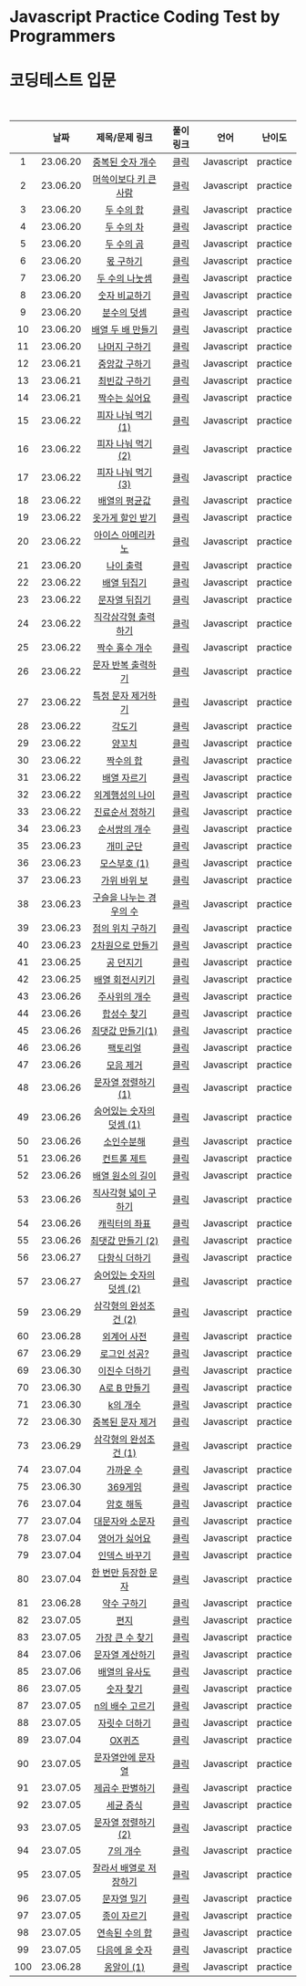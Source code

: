 # Javascript Practice Coding Test by Programmers
# 코딩테스트 입문

<br>

||날짜|제목/문제 링크|풀이 링크|언어|난이도|
|:---:|:---:|:---:|:---:|:---:|:---:|
|1|23.06.20|[중복된 숫자 개수](https://school.programmers.co.kr/learn/courses/30/lessons/120583?language=javascript)|[클릭](./solution/count_duplicate_number.js)|Javascript|practice|
|2|23.06.20|[머쓱이보다 키 큰 사람](https://school.programmers.co.kr/learn/courses/30/lessons/120585?language=javascript)|[클릭](./solution/high_height.js)|Javascript|practice|
|3|23.06.20|[두 수의 합](https://school.programmers.co.kr/learn/courses/30/lessons/120802?language=javascript)|[클릭](./solution/add.js)|Javascript|practice|
|4|23.06.20|[두 수의 차](https://school.programmers.co.kr/learn/courses/30/lessons/120803?language=javascript)|[클릭](./solution/subtract.js)|Javascript|practice|
|5|23.06.20|[두 수의 곱](https://school.programmers.co.kr/learn/courses/30/lessons/120804?language=javascript)|[클릭](./solution/multiply.js)|Javascript|practice|
|6|23.06.20|[몫 구하기](https://school.programmers.co.kr/learn/courses/30/lessons/120805?language=javascript)|[클릭](./solution/quotient.js)|Javascript|practice|
|7|23.06.20|[두 수의 나눗셈](https://school.programmers.co.kr/learn/courses/30/lessons/120806?language=javascript)|[클릭](./solution/divide.js)|Javascript|practice|
|8|23.06.20|[숫자 비교하기](https://school.programmers.co.kr/learn/courses/30/lessons/120807?language=javascript)|[클릭](./solution/compare_number.js)|Javascript|practice|
|9|23.06.20|[분수의 덧셈](https://school.programmers.co.kr/learn/courses/30/lessons/120808?language=javascript)|[클릭](./solution/addition_of_fraction.js)|Javascript|practice|
|10|23.06.20|[배열 두 배 만들기](https://school.programmers.co.kr/learn/courses/30/lessons/120809?language=javascript)|[클릭](./solution/create_array_2x.js)|Javascript|practice|
|11|23.06.20|[나머지 구하기](https://school.programmers.co.kr/learn/courses/30/lessons/120810?language=javascript)|[클릭](./solution/remainder.js)|Javascript|practice|
|12|23.06.21|[중앙값 구하기](https://school.programmers.co.kr/learn/courses/30/lessons/120811?language=javascript)|[클릭](./solution/median.js)|Javascript|practice|
|13|23.06.21|[최빈값 구하기](https://school.programmers.co.kr/learn/courses/30/lessons/120812?language=javascript)|[클릭](./solution/median.js)|Javascript|practice|
|14|23.06.21|[짝수는 싫어요](https://school.programmers.co.kr/learn/courses/30/lessons/120813?language=javascript)|[클릭](./solution/hate_even.js)|Javascript|practice|
|15|23.06.22|[피자 나눠 먹기 (1)](https://school.programmers.co.kr/learn/courses/30/lessons/120814?language=javascript)|[클릭](./solution/share_pizza1.js)|Javascript|practice|
|16|23.06.22|[피자 나눠 먹기 (2)](https://school.programmers.co.kr/learn/courses/30/lessons/120815?language=javascript)|[클릭](./solution/share_pizza2.js)|Javascript|practice|
|17|23.06.22|[피자 나눠 먹기 (3)](https://school.programmers.co.kr/learn/courses/30/lessons/120816?language=javascript)|[클릭](./solution/share_pizza3.js)|Javascript|practice|
|18|23.06.22|[배열의 평균값](https://school.programmers.co.kr/learn/courses/30/lessons/120817?language=javascript)|[클릭](./solution/array_average.js)|Javascript|practice|
|19|23.06.22|[옷가게 할인 받기](https://school.programmers.co.kr/learn/courses/30/lessons/120818?language=javascript)|[클릭](./solution/discount_shop.js)|Javascript|practice|
|20|23.06.22|[아이스 아메리카노](https://school.programmers.co.kr/learn/courses/30/lessons/120819?language=javascript)|[클릭](./solution/ice_americano.js)|Javascript|practice|
|21|23.06.20|[나이 출력](https://school.programmers.co.kr/learn/courses/30/lessons/120820?language=javascript)|[클릭](./solution/print_age.js)|Javascript|practice|
|22|23.06.22|[배열 뒤집기](https://school.programmers.co.kr/learn/courses/30/lessons/120821?language=javascript)|[클릭](./solution/reverse_array.js)|Javascript|practice|
|23|23.06.22|[문자열 뒤집기](https://school.programmers.co.kr/learn/courses/30/lessons/120822?language=javascript)|[클릭](./solution/reverse_string.js)|Javascript|practice|
|24|23.06.22|[직각삼각형 출력하기](https://school.programmers.co.kr/learn/courses/30/lessons/120823?language=javascript)|[클릭](./solution/print_right_triangle.js)|Javascript|practice|
|25|23.06.22|[짝수 홀수 개수](https://school.programmers.co.kr/learn/courses/30/lessons/120824?language=javascript)|[클릭](./solution/count_even_odd.js)|Javascript|practice|
|26|23.06.22|[문자 반복 출력하기](https://school.programmers.co.kr/learn/courses/30/lessons/120825?language=javascript)|[클릭](./solution/print_repeat_string.js)|Javascript|practice|
|27|23.06.22|[특정 문자 제거하기](https://school.programmers.co.kr/learn/courses/30/lessons/120826?language=javascript)|[클릭](./solution/delete_special_character.js)|Javascript|practice|
|28|23.06.22|[각도기](https://school.programmers.co.kr/learn/courses/30/lessons/120826?language=javascript)|[클릭](./solution/protractor.js)|Javascript|practice|
|29|23.06.22|[양꼬치](https://school.programmers.co.kr/learn/courses/30/lessons/120830?language=javascript)|[클릭](./solution/lamb_skewers.js)|Javascript|practice|
|30|23.06.22|[짝수의 합](https://school.programmers.co.kr/learn/courses/30/lessons/120831?language=javascript)|[클릭](./solution/sum_even.js)|Javascript|practice|
|31|23.06.22|[배열 자르기](https://school.programmers.co.kr/learn/courses/30/lessons/120833?language=javascript)|[클릭](./solution/slice_array.js)|Javascript|practice|
|32|23.06.22|[외계행성의 나이](https://school.programmers.co.kr/learn/courses/30/lessons/120834?language=javascript)|[클릭](./solution/alien_planet_age.js)|Javascript|practice|
|33|23.06.22|[진료순서 정하기](https://school.programmers.co.kr/learn/courses/30/lessons/120835?language=javascript)|[클릭](./solution/treat_order.js)|Javascript|practice|
|34|23.06.23|[순서쌍의 개수](https://school.programmers.co.kr/learn/courses/30/lessons/120836?language=javascript)|[클릭](./solution/ordered_pair.js)|Javascript|practice|
|35|23.06.23|[개미 군단](https://school.programmers.co.kr/learn/courses/30/lessons/120837?language=javascript)|[클릭](./solution/ant_corps.js)|Javascript|practice|
|36|23.06.23|[모스부호 (1)](https://school.programmers.co.kr/learn/courses/30/lessons/120838?language=javascript)|[클릭](./solution/morse1.js)|Javascript|practice|
|37|23.06.23|[가위 바위 보](https://school.programmers.co.kr/learn/courses/30/lessons/120839?language=javascript)|[클릭](./solution/rock_scissors_paper.js)|Javascript|practice|
|38|23.06.23|[구슬을 나누는 경우의 수](https://school.programmers.co.kr/learn/courses/30/lessons/120840?language=javascript)|[클릭](./solution/share_balls.js)|Javascript|practice|
|39|23.06.23|[점의 위치 구하기](https://school.programmers.co.kr/learn/courses/30/lessons/120841?language=javascript)|[클릭](./solution/point_location.js)|Javascript|practice|
|40|23.06.23|[2차원으로 만들기](https://school.programmers.co.kr/learn/courses/30/lessons/120842?language=javascript)|[클릭](./solution/create_2d_array.js)|Javascript|practice|
|41|23.06.25|[공 던지기](https://school.programmers.co.kr/learn/courses/30/lessons/120843?language=javascript)|[클릭](./solution/throw_ball.js)|Javascript|practice|
|42|23.06.25|[배열 회전시키기](https://school.programmers.co.kr/learn/courses/30/lessons/120844?language=javascript)|[클릭](./solution/rotation_array.js)|Javascript|practice|
|43|23.06.26|[주사위의 개수](https://school.programmers.co.kr/learn/courses/30/lessons/120845?language=javascript)|[클릭](./solution/count_dice.js)|Javascript|practice|
|44|23.06.26|[합성수 찾기](https://school.programmers.co.kr/learn/courses/30/lessons/120846?language=javascript)|[클릭](./solution/find_composite_number.js)|Javascript|practice|
|45|23.06.26|[최댓값 만들기(1)](https://school.programmers.co.kr/learn/courses/30/lessons/120847?language=javascript)|[클릭](./solution/maximum1.js)|Javascript|practice|
|46|23.06.26|[팩토리얼](https://school.programmers.co.kr/learn/courses/30/lessons/120848?language=javascript)|[클릭](./solution/factorial.js)|Javascript|practice|
|47|23.06.26|[모음 제거](https://school.programmers.co.kr/learn/courses/30/lessons/120849?language=javascript)|[클릭](./solution/remove_vowels.js)|Javascript|practice|
|48|23.06.26|[문자열 정렬하기 (1)](https://school.programmers.co.kr/learn/courses/30/lessons/120850?language=javascript)|[클릭](./solution/sort_string.js)|Javascript|practice|
|49|23.06.26|[숨어있는 숫자의 덧셈 (1)](https://school.programmers.co.kr/learn/courses/30/lessons/120851?language=javascript)|[클릭](./solution/sum_hide_number1.js)|Javascript|practice|
|50|23.06.26|[소인수분해](https://school.programmers.co.kr/learn/courses/30/lessons/120852?language=javascript)|[클릭](./solution/prime_factorization.js)|Javascript|practice|
|51|23.06.26|[컨트롤 제트](https://school.programmers.co.kr/learn/courses/30/lessons/120853?language=javascript)|[클릭](./solution/control_z.js)|Javascript|practice|
|52|23.06.26|[배열 원소의 길이](https://school.programmers.co.kr/learn/courses/30/lessons/120854?language=javascript)|[클릭](./solution/array_length.js)|Javascript|practice|
|53|23.06.26|[직사각형 넓이 구하기](https://school.programmers.co.kr/learn/courses/30/lessons/120860?language=javascript)|[클릭](./solution/rectangular_area.js)|Javascript|practice|
|54|23.06.26|[캐릭터의 좌표](https://school.programmers.co.kr/learn/courses/30/lessons/120861?language=javascript)|[클릭](./solution/character_coordinate.js)|Javascript|practice|
|55|23.06.26|[최댓값 만들기 (2)](https://school.programmers.co.kr/learn/courses/30/lessons/120862?language=javascript)|[클릭](./solution/maximum2.js)|Javascript|practice|
|56|23.06.27|[다항식 더하기](https://school.programmers.co.kr/learn/courses/30/lessons/120863?language=javascript)|[클릭](./solution/add_polynomial.js)|Javascript|practice|
|57|23.06.27|[숨어있는 숫자의 덧셈 (2)](https://school.programmers.co.kr/learn/courses/30/lessons/120864?language=javascript)|[클릭](./solution/sum_hide_number2.js)|Javascript|practice|
|59|23.06.29|[삼각형의 완성조건 (2)](https://school.programmers.co.kr/learn/courses/30/lessons/120868?language=javascript)|[클릭](./solution/completion_triangle2.js)|Javascript|practice|
|60|23.06.28|[외계어 사전](https://school.programmers.co.kr/learn/courses/30/lessons/120869?language=javascript)|[클릭](./solution/alien_dictionary.js)|Javascript|practice|
|67|23.06.29|[로그인 성공?](https://school.programmers.co.kr/learn/courses/30/lessons/120883?language=javascript)|[클릭](./solution/login.js)|Javascript|practice|
|69|23.06.30|[이진수 더하기](https://school.programmers.co.kr/learn/courses/30/lessons/120885?language=javascript)|[클릭](./solution/add_binary.js)|Javascript|practice|
|70|23.06.30|[A로 B 만들기](https://school.programmers.co.kr/learn/courses/30/lessons/120886?language=javascript)|[클릭](./solution/make_B_from_A.js)|Javascript|practice|
|71|23.06.30|[k의 개수](https://school.programmers.co.kr/learn/courses/30/lessons/120887?language=javascript)|[클릭](./solution/count_k.js)|Javascript|practice|
|72|23.06.30|[중복된 문자 제거](https://school.programmers.co.kr/learn/courses/30/lessons/120888?language=javascript)|[클릭](./solution/remove_duplicate_string.js)|Javascript|practice|
|73|23.06.29|[삼각형의 완성조건 (1)](https://school.programmers.co.kr/learn/courses/30/lessons/120889?language=javascript)|[클릭](./solution/completion_triangle1.js)|Javascript|practice|
|74|23.07.04|[가까운 수](https://school.programmers.co.kr/learn/courses/30/lessons/120890?language=javascript)|[클릭](./solution/close_number.js)|Javascript|practice|
|75|23.06.30|[369게임](https://school.programmers.co.kr/learn/courses/30/lessons/120891?language=javascript)|[클릭](./solution/completion_triangle1.js)|Javascript|practice|
|76|23.07.04|[암호 해독](https://school.programmers.co.kr/learn/courses/30/lessons/120892?language=javascript)|[클릭](./solution/decryption.js)|Javascript|practice|
|77|23.07.04|[대문자와 소문자](https://school.programmers.co.kr/learn/courses/30/lessons/120893?language=javascript)|[클릭](./solution/uppercase_lowercase.js)|Javascript|practice|
|78|23.07.04|[영어가 싫어요](https://school.programmers.co.kr/learn/courses/30/lessons/120894?language=javascript)|[클릭](./solution/hate_eng.js)|Javascript|practice|
|79|23.07.04|[인덱스 바꾸기](https://school.programmers.co.kr/learn/courses/30/lessons/120895?language=javascript)|[클릭](./solution/change_index.js)|Javascript|practice|
|80|23.07.04|[한 번만 등장한 문자](https://school.programmers.co.kr/learn/courses/30/lessons/120896?language=javascript)|[클릭](./solution/one_time_character.js)|Javascript|practice|
|81|23.06.28|[약수 구하기](https://school.programmers.co.kr/learn/courses/30/lessons/120897?language=javascript)|[클릭](./solution/divisor.js)|Javascript|practice|
|82|23.07.05|[편지](https://school.programmers.co.kr/learn/courses/30/lessons/120898?language=javascript)|[클릭](./solution/letter.js)|Javascript|practice|
|83|23.07.05|[가장 큰 수 찾기](https://school.programmers.co.kr/learn/courses/30/lessons/120899?language=javascript)|[클릭](./solution/find_max.js)|Javascript|practice|
|84|23.07.06|[문자열 계산하기](https://school.programmers.co.kr/learn/courses/30/lessons/120902?language=javascript)|[클릭](./solution/calculate_string.js)|Javascript|practice|
|85|23.07.06|[배열의 유사도](https://school.programmers.co.kr/learn/courses/30/lessons/120903?language=javascript)|[클릭](./solution/array_similarity.js)|Javascript|practice|
|86|23.07.05|[숫자 찾기](https://school.programmers.co.kr/learn/courses/30/lessons/120904?language=javascript)|[클릭](./solution/find_number.js)|Javascript|practice|
|87|23.07.05|[n의 배수 고르기](https://school.programmers.co.kr/learn/courses/30/lessons/120905?language=javascript)|[클릭](./solution/multiple_n.js)|Javascript|practice|
|88|23.07.05|[자릿수 더하기](https://school.programmers.co.kr/learn/courses/30/lessons/120906?language=javascript)|[클릭](./solution/add_digit.js)|Javascript|practice|
|89|23.07.04|[OX퀴즈](https://school.programmers.co.kr/learn/courses/30/lessons/120907?language=javascript)|[클릭](./solution/ox_quiz.js)|Javascript|practice|
|90|23.07.05|[문자열안에 문자열](https://school.programmers.co.kr/learn/courses/30/lessons/120908?language=javascript)|[클릭](./solution/string_in_string.js)|Javascript|practice|
|91|23.07.05|[제곱수 판별하기](https://school.programmers.co.kr/learn/courses/30/lessons/120909?language=javascript)|[클릭](./solution/distinguish_square.js)|Javascript|practice|
|92|23.07.05|[세균 증식](https://school.programmers.co.kr/learn/courses/30/lessons/120910?language=javascript)|[클릭](./solution/bacterial_growth.js)|Javascript|practice|
|93|23.07.05|[문자열 정렬하기 (2)](https://school.programmers.co.kr/learn/courses/30/lessons/120911?language=javascript)|[클릭](./solution/sort_string2.js)|Javascript|practice|
|94|23.07.05|[7의 개수](https://school.programmers.co.kr/learn/courses/30/lessons/120924?language=javascript)|[클릭](./solution/next_number.js)|Javascript|practice|
|95|23.07.05|[잘라서 배열로 저장하기](https://school.programmers.co.kr/learn/courses/30/lessons/120913?language=javascript)|[클릭](./solution/cut_and_save_array.js)|Javascript|practice|
|96|23.07.05|[문자열 밀기](https://school.programmers.co.kr/learn/courses/30/lessons/120913?language=javascript)|[클릭](./solution/push_string.js)|Javascript|practice|
|97|23.07.05|[종이 자르기](https://school.programmers.co.kr/learn/courses/30/lessons/120922?language=javascript)|[클릭](./solution/cut_paper.js)|Javascript|practice|
|98|23.07.05|[연속된 수의 합](https://school.programmers.co.kr/learn/courses/30/lessons/120923?language=javascript)|[클릭](./solution/sum_consecutive_number.js)|Javascript|practice|
|99|23.07.05|[다음에 올 숫자](https://school.programmers.co.kr/learn/courses/30/lessons/120912?language=javascript)|[클릭](./solution/count_seven.js)|Javascript|practice|
|100|23.06.28|[옹알이 (1)](https://school.programmers.co.kr/learn/courses/30/lessons/120956?language=javascript)|[클릭](./solution/babbling.js)|Javascript|practice|





